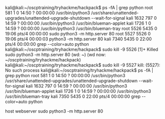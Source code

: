 kali@kali:~/oscptraining/tryhackme/hackpack$ ps -fA | grep python
root         581       1  0 14:50 ?        00:00:00 /usr/bin/python3 /usr/share/unattended-upgrades/unattended-upgrade-shutdown --wait-for-signal
kali        1632     797  0 14:59 ?        00:00:00 /usr/bin/python3 /usr/bin/blueman-applet
kali        1726       1  0 14:59 ?        00:00:00 /usr/bin/python3 /usr/bin/blueman-tray
root        5526    5435  0 19:06 pts/4    00:00:00 sudo python3 -m http.server 80
root        5527    5526  0 19:06 pts/4    00:00:03 python3 -m http.server 80
kali        7340    5435  0 22:00 pts/4    00:00:00 grep --color=auto python
kali@kali:~/oscptraining/tryhackme/hackpack$ sudo kill -9 5526
[1]+  Killed                  sudo python3 -m http.server 80  (wd: ~)
(wd now: ~/oscptraining/tryhackme/hackpack)
kali@kali:~/oscptraining/tryhackme/hackpack$ sudo kill -9 5527
kill: (5527): No such process
kali@kali:~/oscptraining/tryhackme/hackpack$ ps -fA | grep python
root         581       1  0 14:50 ?        00:00:00 /usr/bin/python3 /usr/share/unattended-upgrades/unattended-upgrade-shutdown --wait-for-signal
kali        1632     797  0 14:59 ?        00:00:00 /usr/bin/python3 /usr/bin/blueman-applet
kali        1726       1  0 14:59 ?        00:00:00 /usr/bin/python3 /usr/bin/blueman-tray
kali        7350    5435  0 22:00 pts/4    00:00:00 grep --color=auto python

host webserver
sudo python3 -m http.server 80
